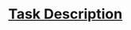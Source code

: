 # [Task Description](https://docs.google.com/document/d/19gYOUjiqhp5KulJtglZ3SlkeHumiUZ-H054idgpJOak)
